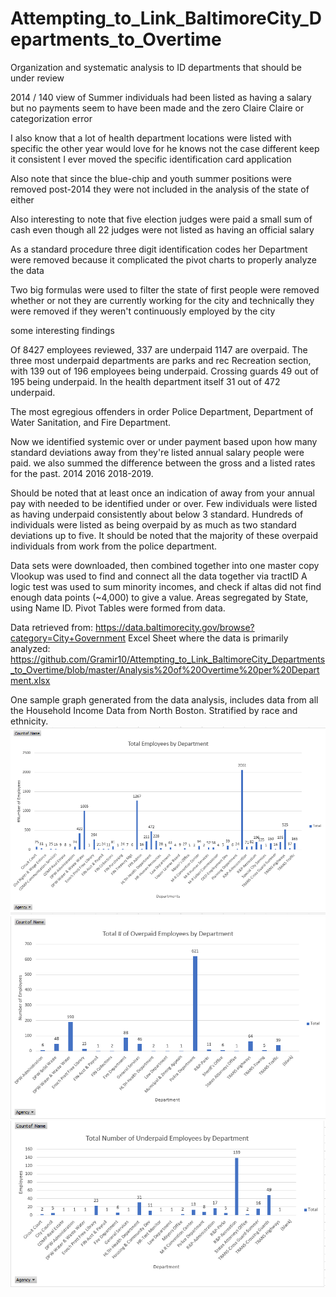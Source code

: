 # Attempting_to_Link_BaltimoreCity_Departments_to_Overtime
Organization and systematic analysis to ID departments that should be under review

2014 / 140 view of Summer individuals had been listed as having a salary but no payments seem to have been made and the zero Claire Claire or categorization error

I also know that a lot of health department locations were listed with specific the other year would love for he knows not the case different keep it consistent I ever moved the specific identification card application

Also note that since the blue-chip and youth summer positions were removed post-2014 they were not included in the analysis of the state of either

Also interesting to note that five election judges were paid a small sum of cash even though all 22 judges were not listed as having an official salary

As a standard procedure three digit identification codes her Department were removed because it complicated the pivot charts to properly analyze the data

Two big formulas were used to filter the state of first people were removed whether or not they are currently working for the city and technically they were removed if they weren't continuously employed by the city

 some interesting findings

Of 8427 employees reviewed, 337 are underpaid 1147 are overpaid. The three most underpaid departments are parks and rec Recreation section, with 139 out of 196 employees being underpaid. Crossing guards 49 out of 195 being underpaid. In the health department itself 31 out of 472 underpaid. 

The most egregious offenders in order Police Department,  Department of Water Sanitation,  and Fire Department. 

Now we identified systemic over or under payment based upon how many standard deviations away from they're listed annual salary people were paid.  we also summed the difference between the gross and a listed rates for the past. 2014 2016 2018-2019. 

Should be noted that at least once an indication of away from your annual pay with needed to be identified under or over. Few individuals were listed as having underpaid consistently about below 3 standard. Hundreds of individuals were listed as being overpaid by as much as two standard deviations up to five. It should be noted that the majority of these overpaid individuals from work from the police department. 


Data sets were downloaded, then combined together into one master copy
Vlookup was used to find and connect all the data together via tractID
A logic test was used to sum minority incomes, and check if altas did not find enough data points (~4,000) to give a value.
Areas segregated by State, using Name ID.
Pivot Tables were formed from data.

Data retrieved from: https://data.baltimorecity.gov/browse?category=City+Government
Excel Sheet where the data is primarily analyzed: https://github.com/Gramir10/Attempting_to_Link_BaltimoreCity_Departments_to_Overtime/blob/master/Analysis%20of%20Overtime%20per%20Department.xlsx

One sample graph generated from the data analysis, includes data from all the Household Income Data from North Boston. Stratified by race and ethnicity. 
![alt text](https://github.com/Gramir10/Attempting_to_Link_BaltimoreCity_Departments_to_Overtime/blob/master/G1.png)
![alt text](https://github.com/Gramir10/Attempting_to_Link_BaltimoreCity_Departments_to_Overtime/blob/master/G2.png)
![alt text](https://github.com/Gramir10/Attempting_to_Link_BaltimoreCity_Departments_to_Overtime/blob/master/G3.png)
